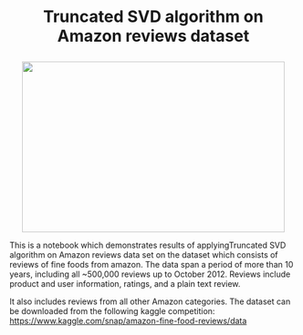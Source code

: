 # <p align="center">Truncated SVD algorithm on Amazon reviews dataset</p>

<p align="center">
  <img width="460" height="300" src="http://people.csail.mit.edu/karger/Talks/AMS/img018.GIF">
</p>

This is a notebook which demonstrates results of applyingTruncated SVD algorithm on Amazon reviews data set on the dataset which consists of reviews of
fine foods from amazon. The data span a period of more than 10 years, including all ~500,000 reviews up to October 2012. 
Reviews include product and user information, ratings, and a plain text review. 

It also includes reviews from all other Amazon categories. The dataset can be downloaded from the following kaggle competition:
https://www.kaggle.com/snap/amazon-fine-food-reviews/data

